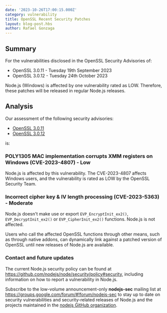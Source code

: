 ```yaml
---
date: '2023-10-26T17:00:15.000Z'
category: vulnerability
title: OpenSSL Recent Security Patches
layout: blog-post.hbs
author: Rafael Gonzaga
---
```


## Summary

For the vulnerabilities disclosed in the OpenSSL Security Advisories of:

- OpenSSL 3.0.11 - Tuesday 19th September 2023
- OpenSSL 3.0.12 - Tuesday 24th October 2023

Node.js (Windows) is affected by one vulnerability rated as LOW.
Therefore, these patches will be released in regular Node.js releases.

## Analysis

Our assessment of the following security advisories:

- [OpenSSL 3.0.11](https://mta.openssl.org/pipermail/openssl-announce/2023-September/000273.html)
- [OpenSSL 3.0.12](https://mta.openssl.org/pipermail/openssl-announce/2023-October/000282.html)

is:

### POLY1305 MAC implementation corrupts XMM registers on Windows (CVE-2023-4807) - Low

Node.js is affected by this vulnerability. The CVE-2023-4807
affects Windows users, and the vulnerability is rated as LOW by the OpenSSL
Security Team.

### Incorrect cipher key & IV length processing (CVE-2023-5363) - Moderate

Node.js doesn't make use or export `EVP_EncryptInit_ex2()`, `EVP_DecryptInit_ex2()` or
`EVP_CipherInit_ex2()` functions. Node.js is not affected.

Users who call the affected OpenSSL functions through other means,
such as through native addons, can dynamically link against a patched version of OpenSSL
until new releases of Node.js are available.

### Contact and future updates

The current Node.js security policy can be found at <https://github.com/nodejs/node/security/policy#security>,
including information on how to report a vulnerability in Node.js.

Subscribe to the low-volume announcement-only **nodejs-sec** mailing list at
https://groups.google.com/forum/#!forum/nodejs-sec to stay up to date on
security vulnerabilities and security-related releases of Node.js and the
projects maintained in the
[nodejs GitHub organization](https://github.com/nodejs).
